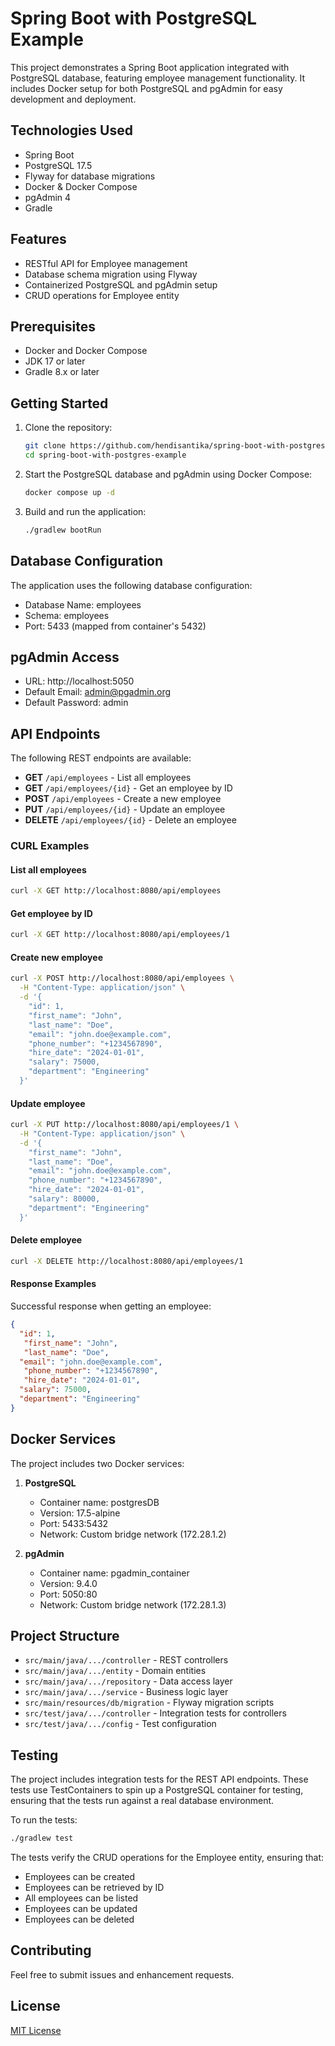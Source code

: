 # Spring Boot with PostgreSQL Example

This project demonstrates a Spring Boot application integrated with PostgreSQL database, featuring employee management
functionality. It includes Docker setup for both PostgreSQL and pgAdmin for easy development and deployment.

## Technologies Used

- Spring Boot
- PostgreSQL 17.5
- Flyway for database migrations
- Docker & Docker Compose
- pgAdmin 4
- Gradle

## Features

- RESTful API for Employee management
- Database schema migration using Flyway
- Containerized PostgreSQL and pgAdmin setup
- CRUD operations for Employee entity

## Prerequisites

- Docker and Docker Compose
- JDK 17 or later
- Gradle 8.x or later

## Getting Started

1. Clone the repository:
   ```bash
   git clone https://github.com/hendisantika/spring-boot-with-postgres-example.git
   cd spring-boot-with-postgres-example
   ```

2. Start the PostgreSQL database and pgAdmin using Docker Compose:
   ```bash
   docker compose up -d
   ```

3. Build and run the application:
   ```bash
   ./gradlew bootRun
   ```

## Database Configuration

The application uses the following database configuration:

- Database Name: employees
- Schema: employees
- Port: 5433 (mapped from container's 5432)

## pgAdmin Access

- URL: http://localhost:5050
- Default Email: admin@pgadmin.org
- Default Password: admin

## API Endpoints

The following REST endpoints are available:

- **GET** `/api/employees` - List all employees
- **GET** `/api/employees/{id}` - Get an employee by ID
- **POST** `/api/employees` - Create a new employee
- **PUT** `/api/employees/{id}` - Update an employee
- **DELETE** `/api/employees/{id}` - Delete an employee

### CURL Examples

#### List all employees

```bash
curl -X GET http://localhost:8080/api/employees
```

#### Get employee by ID

```bash
curl -X GET http://localhost:8080/api/employees/1
```

#### Create new employee

```bash
curl -X POST http://localhost:8080/api/employees \
  -H "Content-Type: application/json" \
  -d '{
    "id": 1,
    "first_name": "John",
    "last_name": "Doe",
    "email": "john.doe@example.com",
    "phone_number": "+1234567890",
    "hire_date": "2024-01-01",
    "salary": 75000,
    "department": "Engineering"
  }'
```

#### Update employee

```bash
curl -X PUT http://localhost:8080/api/employees/1 \
  -H "Content-Type: application/json" \
  -d '{
    "first_name": "John",
    "last_name": "Doe",
    "email": "john.doe@example.com",
    "phone_number": "+1234567890",
    "hire_date": "2024-01-01",
    "salary": 80000,
    "department": "Engineering"
  }'
```

#### Delete employee

```bash
curl -X DELETE http://localhost:8080/api/employees/1
```

#### Response Examples

Successful response when getting an employee:

```json
{
  "id": 1,
   "first_name": "John",
   "last_name": "Doe",
  "email": "john.doe@example.com",
   "phone_number": "+1234567890",
   "hire_date": "2024-01-01",
  "salary": 75000,
  "department": "Engineering"
}
```

## Docker Services

The project includes two Docker services:

1. **PostgreSQL**
   - Container name: postgresDB
   - Version: 17.5-alpine
   - Port: 5433:5432
   - Network: Custom bridge network (172.28.1.2)

2. **pgAdmin**
   - Container name: pgadmin_container
   - Version: 9.4.0
   - Port: 5050:80
   - Network: Custom bridge network (172.28.1.3)

## Project Structure

- `src/main/java/.../controller` - REST controllers
- `src/main/java/.../entity` - Domain entities
- `src/main/java/.../repository` - Data access layer
- `src/main/java/.../service` - Business logic layer
- `src/main/resources/db/migration` - Flyway migration scripts
- `src/test/java/.../controller` - Integration tests for controllers
- `src/test/java/.../config` - Test configuration

## Testing

The project includes integration tests for the REST API endpoints. These tests use TestContainers to spin up a
PostgreSQL container for testing, ensuring that the tests run against a real database environment.

To run the tests:

```bash
./gradlew test
```

The tests verify the CRUD operations for the Employee entity, ensuring that:

- Employees can be created
- Employees can be retrieved by ID
- All employees can be listed
- Employees can be updated
- Employees can be deleted

## Contributing

Feel free to submit issues and enhancement requests.

## License

[MIT License](LICENSE)
